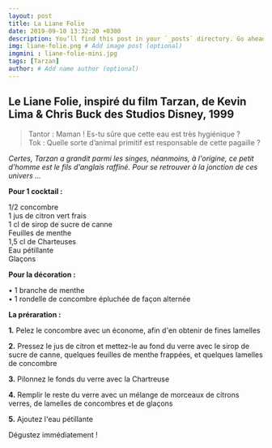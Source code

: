```yaml
---
layout: post
title: La Liane Folie
date: 2019-09-10 13:32:20 +0300
description: You’ll find this post in your `_posts` directory. Go ahead and edit it and re-build the site to see your changes. # Add post description (optional)
img: liane-folie.png # Add image post (optional)
imgmini : liane-folie-mini.jpg
tags: [Tarzan]
author: # Add name author (optional)
---
```


## Le Liane Folie, inspiré du film Tarzan, de Kevin Lima & Chris Buck des Studios Disney, 1999

>Tantor : Maman ! Es-tu sûre que cette eau est très hygiénique ? <br>
>Tok : Quelle sorte d’animal primitif est responsable de cette pagaille ?

*Certes, Tarzan a grandit parmi les singes, néanmoins, à l'origine, ce petit d'homme est le fils d'anglais raffiné. Pour se retrouver à la jonction de ces univers ...* 

**Pour 1 cocktail :**

1/2 concombre <br>
1 jus de citron vert frais <br>
1 cl de sirop de sucre de canne <br>
Feuilles de menthe <br>
1,5 cl de Charteuses <br>
Eau pétillante <br>
Glaçons <br>

**Pour la décoration :**

• 1 branche de menthe <br>
• 1 rondelle de concombre épluchée de façon alternée <br>

**La préraration :**

**1.** Pelez le concombre avec un économe, afin d'en obtenir de fines lamelles

**2.** Pressez le jus de citron et mettez-le au fond du verre avec le sirop de sucre de canne, quelques feuilles de menthe frappées, et quelques lamelles de concombre

**3.** Pilonnez le fonds du verre avec la Chartreuse

**4.** Remplir le reste du verre avec un mélange de morceaux de citrons verres, de lamelles de concombres et de glaçons

**5.** Ajoutez l'eau pétillante

Dégustez immédiatement !

